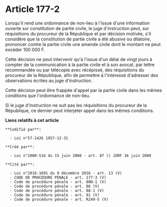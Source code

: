# Article 177-2

Lorsqu'il rend une ordonnance de non-lieu à l'issue d'une information ouverte sur constitution de partie civile, le juge
d'instruction peut, sur réquisitions du procureur de la République et par décision motivée, s'il considère que la
constitution de partie civile a été abusive ou dilatoire, prononcer contre la partie civile une amende civile dont le montant
ne peut excéder 100 000 F.

Cette décision ne peut intervenir qu'à l'issue d'un délai de vingt jours à compter de la communication à la partie civile et
à son avocat, par lettre recommandée ou par télécopie avec récépissé, des réquisitions du procureur de la République, afin de
permettre à l'intéressé d'adresser des observations écrites au juge d'instruction.

Cette décision peut être frappée d'appel par la partie civile dans les mêmes conditions que l'ordonnance de non-lieu.

Si le juge d'instruction ne suit pas les réquisitions du procureur de la République, ce dernier peut interjeter appel dans
les mêmes conditions.

**Liens relatifs à cet article**

	**Codifié par**:

	  - Loi n°57-1426 1957-12-31

	**Créé par**:

	  - Loi n°2000-516 du 15 juin 2000 - art. 87 () JORF 16 juin 2000

	**Cité par**:

	  - Loi n°2016-1691 du 9 décembre 2016 - art. 13 (V)
	  - CODE DE PROCEDURE PENALE - art. 177-3 (V)
	  - Code de procédure pénale - art. 800-1 (V)
	  - Code de procédure pénale - art. 86 (V)
	  - Code de procédure pénale - art. 88-1 (V)
	  - Code de procédure pénale - art. 91 (V)
	  - Code de procédure pénale - art. R249-5 (V)
